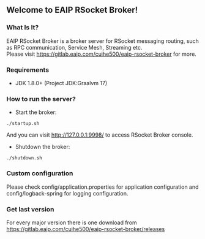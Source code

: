 ## Welcome to EAIP RSocket Broker!

### What Is It?

EAIP RSocket Broker is a broker server for RSocket messaging routing, such as RPC communication, Service Mesh, Streaming
etc.  
Please visit https://gitlab.eaip.com/cuihe500/eaip-rsocket-broker for more.

### Requirements

* JDK 1.8.0+ (Project JDK:Graalvm 17)

### How to run the server?

* Start the broker:

```
./startup.sh
```

And you can visit http://127.0.0.1:9998/ to access RSocket Broker console.

* Shutdown the broker:

```
./shutdown.sh
```

### Custom configuration

Please check config/application.properties for application configuration and config/logback-spring for logging
configuration.

### Get last version

For every major version there is one download from https://gitlab.eaip.com/cuihe500/eaip-rsocket-broker/releases


